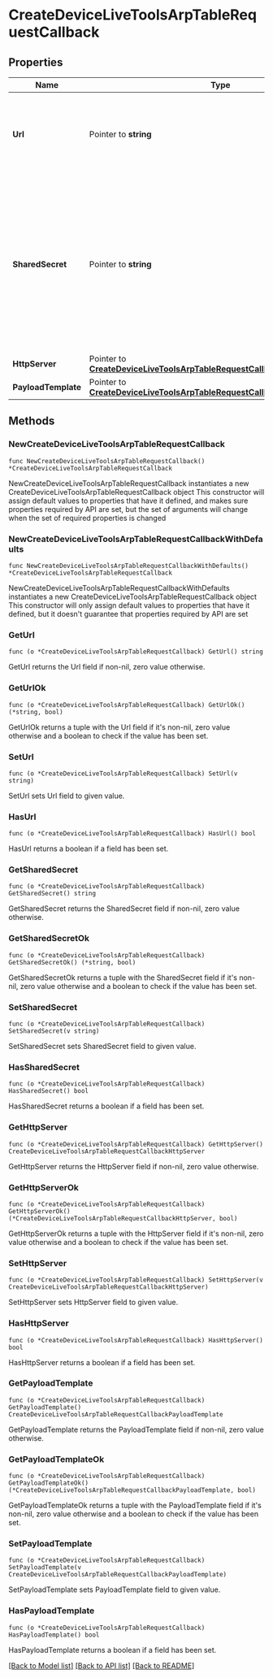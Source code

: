 # CreateDeviceLiveToolsArpTableRequestCallback

## Properties

Name | Type | Description | Notes
------------ | ------------- | ------------- | -------------
**Url** | Pointer to **string** | The callback URL for the webhook target. If using this field, please also specify a sharedSecret. | [optional] 
**SharedSecret** | Pointer to **string** | A shared secret that will be included in the requests sent to the callback URL. It can be used to verify that the request was sent by Meraki. If using this field, please also specify an url. | [optional] 
**HttpServer** | Pointer to [**CreateDeviceLiveToolsArpTableRequestCallbackHttpServer**](CreateDeviceLiveToolsArpTableRequestCallbackHttpServer.md) |  | [optional] 
**PayloadTemplate** | Pointer to [**CreateDeviceLiveToolsArpTableRequestCallbackPayloadTemplate**](CreateDeviceLiveToolsArpTableRequestCallbackPayloadTemplate.md) |  | [optional] 

## Methods

### NewCreateDeviceLiveToolsArpTableRequestCallback

`func NewCreateDeviceLiveToolsArpTableRequestCallback() *CreateDeviceLiveToolsArpTableRequestCallback`

NewCreateDeviceLiveToolsArpTableRequestCallback instantiates a new CreateDeviceLiveToolsArpTableRequestCallback object
This constructor will assign default values to properties that have it defined,
and makes sure properties required by API are set, but the set of arguments
will change when the set of required properties is changed

### NewCreateDeviceLiveToolsArpTableRequestCallbackWithDefaults

`func NewCreateDeviceLiveToolsArpTableRequestCallbackWithDefaults() *CreateDeviceLiveToolsArpTableRequestCallback`

NewCreateDeviceLiveToolsArpTableRequestCallbackWithDefaults instantiates a new CreateDeviceLiveToolsArpTableRequestCallback object
This constructor will only assign default values to properties that have it defined,
but it doesn't guarantee that properties required by API are set

### GetUrl

`func (o *CreateDeviceLiveToolsArpTableRequestCallback) GetUrl() string`

GetUrl returns the Url field if non-nil, zero value otherwise.

### GetUrlOk

`func (o *CreateDeviceLiveToolsArpTableRequestCallback) GetUrlOk() (*string, bool)`

GetUrlOk returns a tuple with the Url field if it's non-nil, zero value otherwise
and a boolean to check if the value has been set.

### SetUrl

`func (o *CreateDeviceLiveToolsArpTableRequestCallback) SetUrl(v string)`

SetUrl sets Url field to given value.

### HasUrl

`func (o *CreateDeviceLiveToolsArpTableRequestCallback) HasUrl() bool`

HasUrl returns a boolean if a field has been set.

### GetSharedSecret

`func (o *CreateDeviceLiveToolsArpTableRequestCallback) GetSharedSecret() string`

GetSharedSecret returns the SharedSecret field if non-nil, zero value otherwise.

### GetSharedSecretOk

`func (o *CreateDeviceLiveToolsArpTableRequestCallback) GetSharedSecretOk() (*string, bool)`

GetSharedSecretOk returns a tuple with the SharedSecret field if it's non-nil, zero value otherwise
and a boolean to check if the value has been set.

### SetSharedSecret

`func (o *CreateDeviceLiveToolsArpTableRequestCallback) SetSharedSecret(v string)`

SetSharedSecret sets SharedSecret field to given value.

### HasSharedSecret

`func (o *CreateDeviceLiveToolsArpTableRequestCallback) HasSharedSecret() bool`

HasSharedSecret returns a boolean if a field has been set.

### GetHttpServer

`func (o *CreateDeviceLiveToolsArpTableRequestCallback) GetHttpServer() CreateDeviceLiveToolsArpTableRequestCallbackHttpServer`

GetHttpServer returns the HttpServer field if non-nil, zero value otherwise.

### GetHttpServerOk

`func (o *CreateDeviceLiveToolsArpTableRequestCallback) GetHttpServerOk() (*CreateDeviceLiveToolsArpTableRequestCallbackHttpServer, bool)`

GetHttpServerOk returns a tuple with the HttpServer field if it's non-nil, zero value otherwise
and a boolean to check if the value has been set.

### SetHttpServer

`func (o *CreateDeviceLiveToolsArpTableRequestCallback) SetHttpServer(v CreateDeviceLiveToolsArpTableRequestCallbackHttpServer)`

SetHttpServer sets HttpServer field to given value.

### HasHttpServer

`func (o *CreateDeviceLiveToolsArpTableRequestCallback) HasHttpServer() bool`

HasHttpServer returns a boolean if a field has been set.

### GetPayloadTemplate

`func (o *CreateDeviceLiveToolsArpTableRequestCallback) GetPayloadTemplate() CreateDeviceLiveToolsArpTableRequestCallbackPayloadTemplate`

GetPayloadTemplate returns the PayloadTemplate field if non-nil, zero value otherwise.

### GetPayloadTemplateOk

`func (o *CreateDeviceLiveToolsArpTableRequestCallback) GetPayloadTemplateOk() (*CreateDeviceLiveToolsArpTableRequestCallbackPayloadTemplate, bool)`

GetPayloadTemplateOk returns a tuple with the PayloadTemplate field if it's non-nil, zero value otherwise
and a boolean to check if the value has been set.

### SetPayloadTemplate

`func (o *CreateDeviceLiveToolsArpTableRequestCallback) SetPayloadTemplate(v CreateDeviceLiveToolsArpTableRequestCallbackPayloadTemplate)`

SetPayloadTemplate sets PayloadTemplate field to given value.

### HasPayloadTemplate

`func (o *CreateDeviceLiveToolsArpTableRequestCallback) HasPayloadTemplate() bool`

HasPayloadTemplate returns a boolean if a field has been set.


[[Back to Model list]](../README.md#documentation-for-models) [[Back to API list]](../README.md#documentation-for-api-endpoints) [[Back to README]](../README.md)


